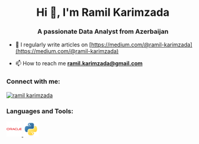 <h1 align="center">Hi 👋, I'm Ramil Karimzada</h1>
<h3 align="center">A passionate Data Analyst from Azerbaijan</h3>

- 📝 I regularly write articles on [https://medium.com/@ramil-karimzada](https://medium.com/@ramil-karimzada)

- 📫 How to reach me **ramil.karimzada@gmail.com**

<h3 align="left">Connect with me:</h3>
<p align="left">
<a href="https://linkedin.com/in/ramil karimzada" target="blank"><img align="center" src="https://raw.githubusercontent.com/rahuldkjain/github-profile-readme-generator/master/src/images/icons/Social/linked-in-alt.svg" alt="ramil karimzada" height="30" width="40" /></a>
</p>

<h3 align="left">Languages and Tools:</h3>
<p align="left"> <a href="https://www.oracle.com/" target="_blank" rel="noreferrer"> <img src="https://raw.githubusercontent.com/devicons/devicon/master/icons/oracle/oracle-original.svg" alt="oracle" width="40" height="40"/> </a> <a href="https://www.python.org" target="_blank" rel="noreferrer"> <img src="https://raw.githubusercontent.com/devicons/devicon/master/icons/python/python-original.svg" alt="python" width="40" height="40"/> </a> </p>
